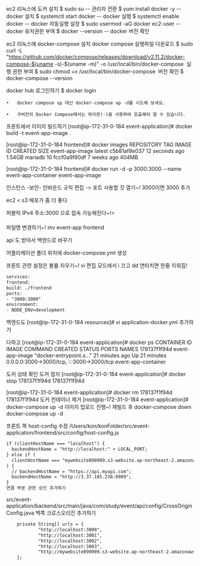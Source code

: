 ec2 리눅스에 도커 설치
$ sudo su                              -- 관리자 전환
$ yum install docker -y                -- docker 설치
$ systemctl start docker               -- docker 실행
$ systemctl enable docker              -- docker 자동실행 설정
$ sudo usermod -aG docker ec2-user     -- docker 유저권한 부여
$ docker --version                      -- docker 버전 확인

ec2 리눅스에 docker-compose 설치
docker compose 실행파일 다운로드
$ sudo curl -L "https://github.com/docker/compose/releases/download/v2.11.2/docker-compose-$(uname -s)-$(uname -m)" -o /usr/local/bin/docker-compose
​
실행 권한 부여
$ sudo chmod +x /usr/local/bin/docker-compose
​
버전 확인
$ docker-compose --version

docker hub 로그인하기
$ docker login





	•	docker compose up 대신 docker-compose up -d를 시도해 보세요. 

	•	구버전의 Docker Compose에서는 하이픈(-)을 사용하여 호출해야 할 수 있습니다.


프론트에서 이미지 빌드하기
[root@ip-172-31-0-184 event-application]# docker build -t event-app-image .

[root@ip-172-31-0-184 frontend]# docker images
REPOSITORY        TAG       IMAGE ID       CREATED          SIZE
event-app-image   latest    c5b81af8e037   12 seconds ago   1.54GB
mariadb           10        fccf0a9f80df   7 weeks ago      404MB

[root@ip-172-31-0-184 frontend]# docker run -d -p 3000:3000 --name event-app-container event-app-image

인스턴스 -보안- 인바운드 규칙 편집
-> 포트 사용할 것 열기~! 3000이면 3000 추가

ec2 < s3 배포가 좀 더 좋다

퍼블릭 IPv4 주소:3000
으로 접속 가능해진다~!⭐️

파일명 변경하기~!
mv event-app frontend

api 도 받아서 백엔드로 바꾸기

어플리케이션 폴더 위치에 docker-compose.yml 생성

프론트 관련 설정은 볼륨 지우기~!
vi 편집 모드에서 i 끄고 dd 연타치면 한줄 지워짐!
```dtd
services:
frontend:
build: ./frontend
ports:
- "3000:3000"
environment:
- NODE_ENV=development

```
백엔드도
[root@ip-172-31-0-184 resources]# vi application-docker.yml
추가하기

다하고
[root@ip-172-31-0-184 event-application]# docker ps
CONTAINER ID   IMAGE             COMMAND                  CREATED          STATUS          PORTS                                       NAMES
178137f1f94d   event-app-image   "docker-entrypoint.s…"   21 minutes ago   Up 21 minutes   0.0.0.0:3000->3000/tcp, :::3000->3000/tcp   event-app-container

도커 상태 확인
도커 정지
[root@ip-172-31-0-184 event-application]# docker stop 178137f1f94d
178137f1f94d

[root@ip-172-31-0-184 event-application]# docker rm 178137f1f94d
178137f1f94d
도커 컨테이너 제거
[root@ip-172-31-0-184 event-application]# docker-compose up -d
이미지 업로드 진행~!
재빌드 후 
docker-compose down
docker-compose up -d


프론트 쪽
host-config 수정
/Users/kon/konFolder/src/event-application/frontend/src/config/host-config.js
```dtd
if (clientHostName === "localhost") {
  backendHostName = "http://localhost:" + LOCAL_PORT;
} else if (
  clientHostName === "mywebsite090909.s3-website.ap-northeast-2.amazonaws.com"
) {
  // backendHostName = "https://api.myapi.com";
  backendHostName = "http://3.37.185.238:8989";
}
연결 부분 관련 승인 추가하기
```

src/event-application/backend/src/main/java/com/study/event/api/config/CrossOriginConfig.java
백쪽
크로스오리진 추가하기
```dtd
    private String[] urls = {
            "http://localhost:3000",
            "http://localhost:3001",
            "http://localhost:3002",
            "http://localhost:3003",
            "http://mywebsite090909.s3-website.ap-northeast-2.amazonaws.com"
    };
```